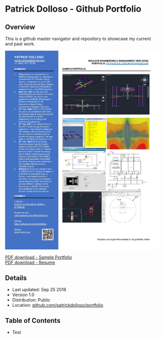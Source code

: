 # Patrick Dolloso - Github Portfolio

## Overview

This is a github master navigator and repository to showcase my current and past work.

![alt text](https://github.com/patrickdolloso/Portfolio/blob/master/images/Patrick%20Dolloso%20Sample%20Portfolio.jpg?raw=true)

[PDF download - Sample Portfolio](https://github.com/patrickdolloso/Portfolio/blob/master/files/Patrick%20Dolloso%20Portfolio.pdf)
<br>[PDF download - Resume](#)

## Details
* Last updated: Sep 25 2018
* Version 1.0
* Distribution: Public
* Location:
[github.com/patrickdolloso/portfolio](https://github.com/patrickdolloso/Portfolio)

## Table of Contents
* Test
